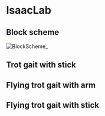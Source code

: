 # IsaacLab


## Block scheme

![BlockScheme_](https://github.com/user-attachments/assets/4fb94be8-2fb5-454d-958f-cf635bed3936)

## Trot gait with stick


## Flying trot gait with arm


## Flying trot gait with stick

